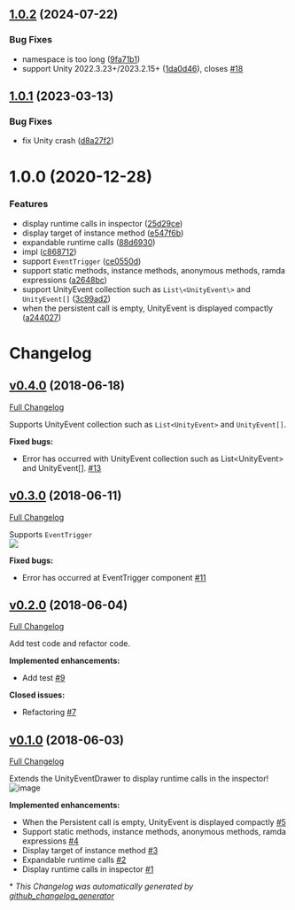 ## [1.0.2](https://github.com/mob-sakai/UnityEventDrawerEx/compare/v1.0.1...v1.0.2) (2024-07-22)


### Bug Fixes

* namespace is too long ([9fa71b1](https://github.com/mob-sakai/UnityEventDrawerEx/commit/9fa71b1254690635bf4a36856cd5b96c3e603ede))
* support Unity 2022.3.23+/2023.2.15+ ([1da0d46](https://github.com/mob-sakai/UnityEventDrawerEx/commit/1da0d4659a7d4de6ff437a4eeabc3fb45165750f)), closes [#18](https://github.com/mob-sakai/UnityEventDrawerEx/issues/18)

## [1.0.1](https://github.com/mob-sakai/UnityEventDrawerEx/compare/1.0.0...1.0.1) (2023-03-13)


### Bug Fixes

* fix Unity crash ([d8a27f2](https://github.com/mob-sakai/UnityEventDrawerEx/commit/d8a27f2e86aca93261f981f7bce0a025384c4042))

# 1.0.0 (2020-12-28)


### Features

* display runtime calls in inspector ([25d29ce](https://github.com/mob-sakai/UnityEventDrawerEx/commit/25d29ce69735924a3a5fc4d363e30d20e7188ae9))
* display target of instance method ([e547f6b](https://github.com/mob-sakai/UnityEventDrawerEx/commit/e547f6bd8e1ad710cca5cefd052688e87afbb385))
* expandable runtime calls ([88d6930](https://github.com/mob-sakai/UnityEventDrawerEx/commit/88d6930622f95bb2cb133c0cbe0fd4305a410de9))
* impl ([c868712](https://github.com/mob-sakai/UnityEventDrawerEx/commit/c86871275fb730708d9fd504d2f984ae906b118f))
* support `EventTrigger` ([ce0550d](https://github.com/mob-sakai/UnityEventDrawerEx/commit/ce0550d2967c338f6ad7a233030b06f914707e23))
* support static methods, instance methods, anonymous methods, ramda expressions ([a2648bc](https://github.com/mob-sakai/UnityEventDrawerEx/commit/a2648bc99be563070c1f87c954ed0dbd3f460917))
* support UnityEvent collection such as `List\<UnityEvent\>` and `UnityEvent[]` ([3c99ad2](https://github.com/mob-sakai/UnityEventDrawerEx/commit/3c99ad22cc9436476b3a451002b1ac47a2bb6dc7))
* when the persistent call is empty, UnityEvent is displayed compactly ([a244027](https://github.com/mob-sakai/UnityEventDrawerEx/commit/a244027a895a2ff67ac48ce617931021de2c9371))

# Changelog

## [v0.4.0](https://github.com/mob-sakai/UnityEventDrawerEx/tree/v0.4.0) (2018-06-18)

[Full Changelog](https://github.com/mob-sakai/UnityEventDrawerEx/compare/v0.3.0...v0.4.0)

Supports UnityEvent collection such as `List<UnityEvent>` and `UnityEvent[]`.

**Fixed bugs:**

- Error has occurred with UnityEvent collection such as List\<UnityEvent\> and UnityEvent\[\]. [\#13](https://github.com/mob-sakai/UnityEventDrawerEx/issues/13)

## [v0.3.0](https://github.com/mob-sakai/UnityEventDrawerEx/tree/v0.3.0) (2018-06-11)

[Full Changelog](https://github.com/mob-sakai/UnityEventDrawerEx/compare/v0.2.0...v0.3.0)

Supports `EventTrigger`  
![](https://user-images.githubusercontent.com/12690315/41216786-c12a1c10-6d90-11e8-8a13-00e5b27de573.png)


**Fixed bugs:**

- Error has occurred at EventTrigger component [\#11](https://github.com/mob-sakai/UnityEventDrawerEx/issues/11)

## [v0.2.0](https://github.com/mob-sakai/UnityEventDrawerEx/tree/v0.2.0) (2018-06-04)

[Full Changelog](https://github.com/mob-sakai/UnityEventDrawerEx/compare/v0.1.0...v0.2.0)

Add test code and refactor code.

**Implemented enhancements:**

- Add test [\#9](https://github.com/mob-sakai/UnityEventDrawerEx/issues/9)

**Closed issues:**

- Refactoring [\#7](https://github.com/mob-sakai/UnityEventDrawerEx/issues/7)

## [v0.1.0](https://github.com/mob-sakai/UnityEventDrawerEx/tree/v0.1.0) (2018-06-03)

[Full Changelog](https://github.com/mob-sakai/UnityEventDrawerEx/compare/354856e5965e6e213be0496959aa52cb0be21c21...v0.1.0)

Extends the UnityEventDrawer to display runtime calls in the inspector!  
![image](https://user-images.githubusercontent.com/12690315/40887938-12736f56-678b-11e8-9a4c-997456b13603.png)



**Implemented enhancements:**

- When the Persistent call is empty, UnityEvent is displayed compactly [\#5](https://github.com/mob-sakai/UnityEventDrawerEx/issues/5)
- Support static methods, instance methods, anonymous methods, ramda expressions [\#4](https://github.com/mob-sakai/UnityEventDrawerEx/issues/4)
- Display target of instance method [\#3](https://github.com/mob-sakai/UnityEventDrawerEx/issues/3)
- Expandable runtime calls [\#2](https://github.com/mob-sakai/UnityEventDrawerEx/issues/2)
- Display runtime calls in inspector [\#1](https://github.com/mob-sakai/UnityEventDrawerEx/issues/1)



\* *This Changelog was automatically generated by [github_changelog_generator](https://github.com/skywinder/Github-Changelog-Generator)*
